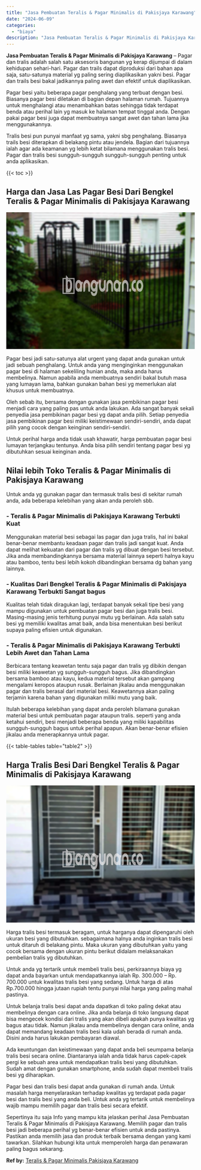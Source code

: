 ```yaml
---
title: "Jasa Pembuatan Teralis & Pagar Minimalis di Pakisjaya Karawang"
date: "2024-06-09"
categories: 
  - "biaya"
description: "Jasa Pembuatan Teralis & Pagar Minimalis di Pakisjaya Karawang. Sepertinya itu saja Info yang mampu kita jelaskan perihal Jasa Pembuatan Teralis & Pagar Mini..."
---
```


**Jasa Pembuatan Teralis & Pagar Minimalis di Pakisjaya Karawang** – Pagar dan tralis adalah salah satu aksesoris bangunan yg kerap dijumpai di dalam kehidupan sehari-hari. Pagar dan trails dapat diproduksi dari bahan apa saja, satu-satunya material yg paling sering diaplikasikan yakni besi. Pagar dan trails besi bakal jadikannya paling awet dan efektif untuk diaplikasikan.

Pagar besi yaitu beberapa pagar penghalang yang terbuat dengan besi. Biasanya pagar besi diletakan di bagian depan halaman rumah. Tujuannya untuk menghalangi atau menambahkan batas sehingga tidak terdapat benda atau perihal lain yg masuk ke halaman tempat tinggal anda. Dengan pakai pagar besi juga dapat membuatnya sangat awet dan tahan lama jika menggunakannya.

Tralis besi pun punyai manfaat yg sama, yakni sbg penghalang. Biasanya trails besi diterapkan di belakang pintu atau jendela. Bagian dari tujuannya ialah agar ada keamanan yg lebih ketat bilamana menggunakan tralis besi. Pagar dan tralis besi sungguh-sungguh sungguh-sungguh penting untuk anda aplikasikan.

{{< toc >}}

## Harga dan Jasa Las Pagar Besi Dari Bengkel Teralis & Pagar Minimalis di Pakisjaya Karawang

![Jasa Pembuatan Teralis & Pagar Minimalis di Pakisjaya Karawang](/images/pagar-minimalis-murah-43.png)

Pagar besi jadi satu-satunya alat urgent yang dapat anda gunakan untuk jadi sebuah penghalang. Untuk anda yang menginginkan menggunakan pagar besi di halaman sekeliling hunian anda, maka anda harus membelinya. Namun apabila anda membuatnya sendiri bakal butuh masa yang lumayan lama, bahkan gunakan bahan besi yg memerlukan alat khusus untuk membuatnya.

Oleh sebab itu, bersama dengan gunakan jasa pembikinan pagar besi menjadi cara yang paling pas untuk anda lakukan. Ada sangat banyak sekali penyedia jasa pembikinan pagar besi yg dapat anda pilih. Setiap penyedia jasa pembikinan pagar besi miliki keistimewaan sendiri-sendiri, anda dapat pilih yang cocok dengan keinginan sendiri-sendiri.

Untuk perihal harga anda tidak usah khawatir, harga pembuatan pagar besi lumayan terjangkau tentunya. Anda bisa pilih sendiri tentang pagar besi yg dibutuhkan sesuai keinginan anda.

## Nilai lebih Toko Teralis & Pagar Minimalis di Pakisjaya Karawang

Untuk anda yg gunakan pagar dan termasuk tralis besi di sekitar rumah anda, ada beberapa kelebihan yang akan anda peroleh sbb.

### \- Teralis & Pagar Minimalis di Pakisjaya Karawang Terbukti Kuat

Menggunakan material besi sebagai las pagar dan juga tralis, hal ini bakal benar-benar membantu keadaan pagar dan tralis jadi sangat kuat. Anda dapat melihat kekuatan dari pagar dan tralis yg dibuat dengan besi tersebut. Jika anda membandingkannya bersama material lainnya seperti halnya kayu atau bamboo, tentu besi lebih kokoh dibandingkan bersama dg bahan yang lainnya.

### \- Kualitas Dari Bengkel Teralis & Pagar Minimalis di Pakisjaya Karawang Terbukti Sangat bagus

Kualitas telah tidak diragukan lagi, terdapat banyak sekali tipe besi yang mampu digunakan untuk pembuatan pagar besi dan juga tralis besi. Masing-masing jenis terhitung punyai mutu yg berlainan. Ada salah satu besi yg memiliki kwalitas amat baik, anda bisa menentukan besi berikut supaya paling efisien untuk digunakan.

### \- Teralis & Pagar Minimalis di Pakisjaya Karawang Terbukti Lebih Awet dan Tahan Lama

Berbicara tentang keawetan tentu saja pagar dan tralis yg dibikin dengan besi miliki keawetan yg sungguh-sungguh bagus. Jika dibandingkan bersama bamboo atau kayu, kedua material tersebut akan gampang mengalami keropos ataupun rusak. Berlainan jikalau anda menggunakan pagar dan tralis berasal dari material besi. Keawetannya akan paling terjamin karena bahan yang digunakan miliki mutu yang baik.

Itulah beberapa kelebihan yang dapat anda peroleh bilamana gunakan material besi untuk pembuatan pagar ataupun tralis. seperti yang anda ketahui sendiri, besi menjadi beberapa benda yang miliki kapabilitas sungguh-sungguh bagus untuk perihal apapun. Akan benar-benar efisien jikalau anda menerapkannya untuk pagar.

{{< table-tables table="table2" >}}

## Harga Tralis Besi Dari Bengkel Teralis & Pagar Minimalis di Pakisjaya Karawang

![Jasa Pembuatan Teralis & Pagar Minimalis di Pakisjaya Karawang](/images/teralis-minimalis-murah-09.png)

Harga tralis besi termasuk beragam, untuk harganya dapat dipengaruhi oleh ukuran besi yang dibutuhkan. sebagaimana halnya anda inginkan tralis besi untuk ditaruh di belakang pintu. Maka ukuran yang dibutuhkan yaitu yang cocok bersama dengan ukuran pintu berikut didalam melaksanakan pembelian tralis yg dibutuhkan.

Untuk anda yg tertarik untuk membeli tralis besi, perkiraannya biaya yg dapat anda bayarkan untuk mendapatkannya ialah Rp. 300.000 – Rp. 700.000 untuk kwalitas tralis besi yang sedang. Untuk harga di atas Rp.700.000 hingga jutaan rupiah tentu punyai nilai harga yang paling mahal pastinya.

Untuk belanja tralis besi dapat anda dapatkan di toko paling dekat atau membelinya dengan cara online. Jika anda belanja di toko langsung dapat bisa mengecek kondisi dari tralis yang akan dibeli apakah punya kwalitas yg bagus atau tidak. Namun jikalau anda membelinya dengan cara online, anda dapat memandang keadaan tralis besi kala udah berada di rumah anda. Disini anda harus lakukan pembayaran diawal.

Ada keuntungan dan keistimewaan yang dapat anda beli seumpama belanja tralis besi secara online. Diantaranya ialah anda tidak harus capek-capek pergi ke sebuah area untuk mendapatkan tralis besi yang dibutuhkan. Sudah amat dengan gunakan smartphone, anda sudah dapat membeli tralis besi yg diharapkan.

Pagar besi dan tralis besi dapat anda gunakan di rumah anda. Untuk masalah harga menyelaraskan terhadap kwalitas yg terdapat pada pagar besi dan tralis besi yang anda beli. Untuk anda yg tertarik untuk membelinya wajib mampu memilih pagar dan tralis besi secara efektif.

Sepertinya itu saja Info yang mampu kita jelaskan perihal Jasa Pembuatan Teralis & Pagar Minimalis di Pakisjaya Karawang. Memilih pagar dan tralis besi jadi beberapa perihal yg benar-benar efisien untuk anda pastinya. Pastikan anda memilih jasa dan produk terbaik bersama dengan yang kami tawarkan. Silahkan hubungi kita untuk memperoleh harga dan penawaran paling bagus sekarang.

**Ref by:** [Teralis & Pagar Minimalis Pakisjaya Karawang](https://id.wikipedia.org/wiki/Teralis)
